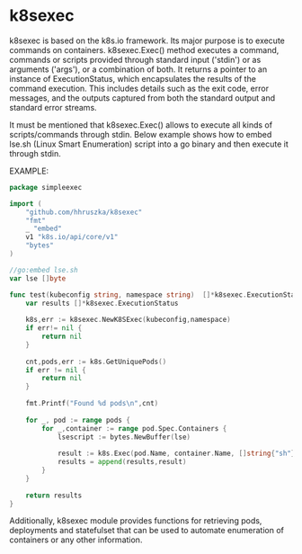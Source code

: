 # k8sexec

k8sexec is based on the k8s.io framework. Its major purpose is to execute commands on containers. k8sexec.Exec() method
executes a command, commands or scripts provided through standard input ('stdin') or as arguments ('args'), or a combination of both. 
It returns a pointer to an instance of ExecutionStatus, which encapsulates the results of the command execution. 
This includes details such as the exit code, error messages, and the outputs captured from both the standard output and 
standard error streams.

It must be mentioned that k8sexec.Exec() allows to execute all kinds of scripts/commands through stdin. Below example shows how to embed lse.sh
(Linux Smart Enumeration) script into a go binary and then execute it through stdin.

EXAMPLE:
```go
package simpleexec

import (
	"github.com/hhruszka/k8sexec"
	"fmt"
	_ "embed"
	v1 "k8s.io/api/core/v1"
	"bytes"
)

//go:embed lse.sh
var lse []byte

func test(kubeconfig string, namespace string)  []*k8sexec.ExecutionStatus {
	var results []*k8sexec.ExecutionStatus
		
	k8s,err := k8sexec.NewK8SExec(kubeconfig,namespace)
	if err!= nil {
		return nil
    }
	
	cnt,pods,err := k8s.GetUniquePods()
	if err != nil {
		return nil
    }
	
	fmt.Printf("Found %d pods\n",cnt)
	
	for _, pod := range pods {
	    for _,container := range pod.Spec.Containers {
            lsescript := bytes.NewBuffer(lse)
			
            result := k8s.Exec(pod.Name, container.Name, []string{"sh"}, lsescript)
            results = append(results,result)
	    }
	}
	
	return results
}
```

Additionally, k8sexec module provides functions for retrieving pods, deployments and statefulset that can be used to 
automate enumeration of containers or any other information.